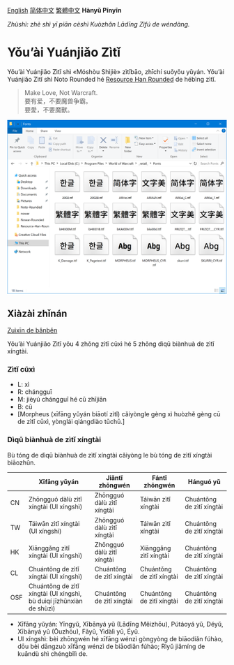 [English](README.md) [简体中文](README-Hans.md) [繁體中文](README-Hant.md) **Hànyǔ Pīnyīn**

*Zhùshì: zhè shì yī piān cèshì Kuòzhǎn Lādīng Zìfú de wéndàng.*

# Yǒu’ài Yuánjiǎo Zìtǐ

Yǒu’ài Yuánjiǎo Zìtǐ shì «Móshòu Shìjiè» zìtǐbāo, zhīchí suǒyǒu yǔyán. Yǒu’ài Yuánjiǎo Zìtǐ shì Noto Rounded hé [Resource Han Rounded](https://github.com/CyanoHao/Resource-Han-Rounded) de hébìng zìtǐ.

> Make Love, Not Warcraft.<br>
> 要有爱，不要魔兽争霸。<br>
> 要愛，不要魔獸。

![Yùlǎn](preview.png)

## Xiàzài zhǐnán

[Zuìxīn de bǎnběn](https://github.com/CyanoHao/Nowar-Rounded/releases)

Yǒu’ài Yuánjiǎo Zìtǐ yǒu 4 zhǒng zìtǐ cūxì hé 5 zhǒng dìqū biànhuà de zìtǐ xíngtài.

### Zìtǐ cūxì

* L: xì
* R: chángguī
* M: jièyú chángguī hé cū zhījiān
* B: cū
* [Morpheus (xīfāng yǔyán biāotí zìtǐ) cǎiyòngle gèng xì huòzhě gèng cū de zìtǐ cūxì, yònglái qiángdiào tūchū.]

### Dìqū biànhuà de zìtǐ xíngtài

Bù tóng de dìqū biànhuà de zìtǐ xíngtài cǎiyòng le bù tóng de zìtǐ xíngtài biāozhǔn.

|     | Xīfāng yǔyán | Jiǎntǐ zhōngwén | Fántǐ zhōngwén | Hánguó yǔ |
| --- | --- | --- | --- | --- |
| CN  | Zhōngguó dàlù zìtǐ xíngtài (UI xíngshì) | Zhōngguó dàlù zìtǐ xíngtài | Táiwān zìtǐ xíngtài | Chuántǒng de zìtǐ xíngtài |
| TW  | Táiwān zìtǐ xíngtài (UI xíngshì) | Zhōngguó dàlù zìtǐ xíngtài | Táiwān zìtǐ xíngtài | Chuántǒng de zìtǐ xíngtài |
| HK  | Xiānggǎng zìtǐ xíngtài (UI xíngshì) | Zhōngguó dàlù zìtǐ xíngtài | Xiānggǎng zìtǐ xíngtài | Chuántǒng de zìtǐ xíngtài |
| CL  | Chuántǒng de zìtǐ xíngtài (UI xíngshì) | Chuántǒng de zìtǐ xíngtài | Chuántǒng de zìtǐ xíngtài | Chuántǒng de zìtǐ xíngtài |
| OSF | Chuántǒng de zìtǐ xíngtài (UI xíngshì, bù duìqí jīzhǔnxiàn de shùzì) | Chuántǒng de zìtǐ xíngtài | Chuántǒng de zìtǐ xíngtài | Chuántǒng de zìtǐ xíngtài |

* Xīfāng yǔyán: Yīngyǔ, Xībānyá yǔ (Lādīng Měizhōu), Pútáoyá yǔ, Déyǔ, Xībānyá yǔ (Ōuzhōu), Fǎyǔ, Yìdàlì yǔ, Éyǔ.
* UI xíngshì: bèi zhōngwén hé xīfāng wénzì gòngyòng de biāodiǎn fúhào, dōu bèi dāngzuò xīfāng wénzì de biāodiǎn fúhào; Rìyǔ jiǎmíng de kuāndù shì chéngbǐlì de.
